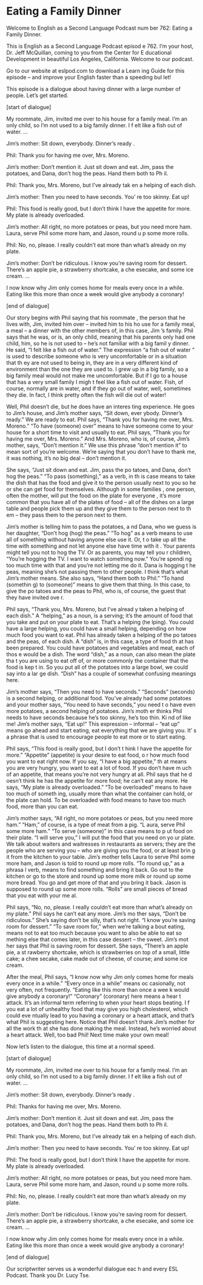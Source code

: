 # Eating a Family Dinner

Welcome to English as a Second Language Podcast num ber 762: Eating a Family Dinner.

This is English as a Second Language Podcast episod e 762.  I’m your host, Dr. Jeff McQuillan, coming to you from the Center for E ducational Development in beautiful Los Angeles, California.  Welcome to our podcast.

Go to our website at eslpod.com to download a Learn ing Guide for this episode – and improve your English faster than a speeding bul let!

This episode is a dialogue about having dinner with  a large number of people. Let’s get started.

[start of dialogue]

My roommate, Jim, invited me over to his house for a family meal.  I’m an only child, so I’m not used to a big family dinner.  I f elt like a fish out of water. …

Jim’s mother:  Sit down, everybody.  Dinner’s ready .

Phil:  Thank you for having me over, Mrs. Moreno.

Jim’s mother:  Don’t mention it.  Just sit down and  eat.  Jim, pass the potatoes, and Dana, don’t hog the peas.  Hand them both to Ph il.

Phil:  Thank you, Mrs. Moreno, but I’ve already tak en a helping of each dish.

Jim’s mother:  Then you need to have seconds.  You’ re too skinny.  Eat up!

Phil:  This food is really good, but I don’t think I have the appetite for more.  My plate is already overloaded.

Jim’s mother:  All right, no more potatoes or peas,  but you need more ham. Laura, serve Phil some more ham, and Jason, round u p some more rolls.

Phil:  No, no, please.  I really couldn’t eat more than what’s already on my plate.

Jim’s mother:  Don’t be ridiculous.  I know you’re saving room for dessert. There’s an apple pie, a strawberry shortcake, a che esecake, and some ice cream. …

I now know why Jim only comes home for meals every once in a while.  Eating like this more than once a week would give anybody a coronary!

[end of dialogue]

Our story begins with Phil saying that his roommate , the person that he lives with, Jim, invited him over – invited him to his ho use for a family meal, a meal – a dinner with the other members of, in this case, Jim ’s family.  Phil says that he was, or is, an only child, meaning that his parents  only had one child, him, so he is not used to – he’s not familiar with a big famil y dinner.  He said, “I felt like a fish out of water.”  The expression “a fish out of water ” is used to describe someone who is very uncomfortable or in a situation that th ey are not used to being in, they are in a very different kind of environment than the one they are used to.  I grew up in a big family, so a big family meal would not make me uncomfortable.  But if I go to a house that has a very small family I migh t feel like a fish out of water. Fish, of course, normally are in water, and if they  go out of water, well, sometimes they die.  In fact, I think pretty often the fish will die out of water!

Well, Phil doesn’t die, but he does have an interes ting experience.  He goes to Jim’s house, and Jim’s mother says, “Sit down, ever ybody.  Dinner’s ready.”  We are ready to eat.  Phil says, “Thank you for having  me over, Mrs. Moreno.”  “To have (someone) over” means to have someone come to your house for a short time to visit and usually to eat.  Phil says, “Thank you for having me over, Mrs. Moreno.”  And Mrs. Moreno, who is, of course, Jim’s  mother, says, “Don’t mention it.”  We use this phrase “don’t mention it”  to mean sort of you’re welcome.  We’re saying that you don’t have to thank  me, it was nothing, it’s no big deal – don’t mention it.

She says, “Just sit down and eat.  Jim, pass the po tatoes, and Dana, don’t hog the peas.”  “To pass (something),” as a verb, in th is case means to take the dish that has the food and give it to the person usually  next to you so he or she can get food for themselves.  Although in some families , one person, often the mother, will put the food on the plate for everyone , it’s more common that you have all of the plates of food – all of the dishes on a large table and people pick them up and they give them to the person next to th em – they pass them to the person next to them.

Jim’s mother is telling him to pass the potatoes, a nd Dana, who we guess is her daughter, “Don’t hog (hog) the peas.”  “To hog” as a verb means to use all of something without having anyone else use it.  Or, t o take up all the time with something and not let anyone else have time with it .  Your parents might tell you not to hog the TV.  Or as parents, you may tell you r children, “You’re hogging the TV.  I want to watch something now.”  You’re spendi ng too much time with that and you’re not letting me do it.  Dana is hogging t he peas, meaning she’s not passing them to other people.  I think that’s what Jim’s mother means.  She also says, “Hand them both to Phil.”  “To hand (somethin g) to (someone)” means to give them that thing.  In this case, to give the po tatoes and the peas to Phil, who is, of course, the guest that they have invited ove r.

Phil says, “Thank you, Mrs. Moreno, but I’ve alread y taken a helping of each dish.”  A “helping,” as a noun, is a serving; it’s the amount of food that you take and put on your plate to eat.  That’s a helping (he lping).  You could have a large helping, you could have a small helping, depending on how much food you want to eat.  Phil has already taken a helping of the po tatoes and the peas, of each dish.  A “dish” is, in this case, a type of food th at has been prepared.  You could have potatoes and vegetables and meat, each of thos e would be a dish.  The word “dish,” as a noun, can also mean the plate tha t you are using to eat off of, or more commonly the container that the food is kep t in.  So you put all of the potatoes into a large bowl, we could say into a lar ge dish.  “Dish” has a couple of somewhat confusing meanings here.

Jim’s mother says, “Then you need to have seconds.”   “Seconds” (seconds) is a second helping, or additional food.  You’ve already  had some potatoes and your mother says, “You need to have seconds,” you need t o have even more potatoes, a second helping of potatoes.  Jim’s moth er thinks Phil needs to have seconds because he’s too skinny, he’s too thin.  Ki nd of like me!  Jim’s mother says, “Eat up!”  This expression – informal – “eat up” means go ahead and start eating, eat everything that we are giving you.  It’ s a phrase that is used to encourage people to eat more or to start eating.

Phil says, “This food is really good, but I don’t t hink I have the appetite for more.” “Appetite” (appetite) is your desire to eat food, o r how much food you want to eat right now.  If you say, “I have a big appetite,” th at means you are very hungry, you want to eat a lot of food.  If you don’t have m uch of an appetite, that means you’re not very hungry at all.  Phil says that he d oesn’t think he has the appetite for more food; he can’t eat any more.  He says, “My  plate is already overloaded.” “To be overloaded” means to have too much of someth ing, usually more than what the container can hold, or the plate can hold.   To be overloaded with food means to have too much food, more than you can eat.

 Jim’s mother says, “All right, no more potatoes or peas, but you need more ham.” “Ham,” of course, is a type of meat from a pig.  “L aura, serve Phil some more ham.”  “To serve (someone)” in this case means to p ut food on their plate.  “I will serve you,” I will put the food that you need on yo ur plate.  We talk about waiters and waitresses in restaurants as servers; they are the people who are serving you – who are giving you the food, or at least brin g it from the kitchen to your table.  Jim’s mother tells Laura to serve Phil some  more ham, and Jason is told to round up more rolls.  “To round up,” as a phrasa l verb, means to find something and bring it back.  Go out to the kitchen  or go to the store and round up some more milk or round up some more bread.  You  go and get more of that and you bring it back.  Jason is supposed to round up some more rolls.  “Rolls” are small pieces of bread that you eat with your me al.

Phil says, “No, no, please.  I really couldn’t eat more than what’s already on my plate.”  Phil says he can’t eat any more.  Jim’s mo ther says, “Don’t be ridiculous.” She’s saying don’t be silly, that’s not right.  “I know you’re saving room for dessert.”  “To save room for,” when we’re talking a bout eating, means not to eat too much because you want to also be able to eat so mething else that comes later, in this case dessert – the sweet.  Jim’s mot her says that Phil is saving room for dessert.  She says, “There’s an apple pie, a st rawberry shortcake, which is strawberries on top of a small, little cake; a chee secake, cake made out of cheese, of course; and some ice cream.

After the meal, Phil says, “I know now why Jim only  comes home for meals every once in a while.”  “Every once in a while” means oc casionally, not very often, not frequently.  “Eating like this more than once a wee k would give anybody a coronary!”  “Coronary” (coronary) here means a hear t attack.  It’s an informal term referring to when your heart stops beating.  I f you eat a lot of unhealthy food that may give you high cholesterol, which could eve ntually lead to you having a coronary or a heart attack, and that’s what Phil is  suggesting here.  Notice that Phil doesn’t thank Jim’s mother for all the work th at she has done making the meal.  Instead, he’s worried about a heart attack.  Well, too bad Phil!  Next time make your own meal!

Now let’s listen to the dialogue, this time at a normal speed.

[start of dialogue]

My roommate, Jim, invited me over to his house for a family meal.  I’m an only child, so I’m not used to a big family dinner.  I f elt like a fish out of water. …

 Jim’s mother:  Sit down, everybody.  Dinner’s ready .

Phil:  Thanks for having me over, Mrs. Moreno.

Jim’s mother:  Don’t mention it.  Just sit down and  eat.  Jim, pass the potatoes, and Dana, don’t hog the peas.  Hand them both to Ph il.

Phil:  Thank you, Mrs. Moreno, but I’ve already tak en a helping of each dish.

Jim’s mother:  Then you need to have seconds.  You’ re too skinny.  Eat up!

Phil:  The food is really good, but I don’t think I  have the appetite for more.  My plate is already overloaded.

Jim’s mother:  All right, no more potatoes or peas,  but you need more ham. Laura, serve Phil some more ham, and Jason, round u p some more rolls.

Phil:  No, no, please.  I really couldn’t eat more than what’s already on my plate.

Jim’s mother:  Don’t be ridiculous.  I know you’re saving room for dessert. There’s an apple pie, a strawberry shortcake, a che esecake, and some ice cream. …

I now know why Jim only comes home for meals every once in a while.  Eating like this more than once a week would give anybody a coronary!

[end of dialogue]

Our scriptwriter serves us a wonderful dialogue eac h and every ESL Podcast. Thank you Dr. Lucy Tse.





